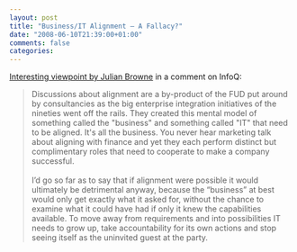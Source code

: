 ```yaml
---
layout: post
title: "Business/IT Alignment – A Fallacy?"
date: "2008-06-10T21:39:00+01:00"
comments: false
categories: 
---
```


<p><a href="http://www.infoq.com/news/2008/06/it-business-alignment#view_23873">Interesting viewpoint by Julian Browne</a> in a comment on InfoQ:</p>

<blockquote>
<p>Discussions about alignment are a by-product of the FUD put around by consultancies as the big enterprise integration initiatives of the nineties went off the rails. They created this mental model of something called the "business" and something called "IT" that need to be aligned. It's all the business. You never hear marketing talk about aligning with finance and yet they each perform distinct but complimentary roles that need to cooperate to make a company successful. <br /><br />I’d go so far as to say that if alignment were possible it would ultimately be detrimental anyway, because the “business” at best would only get exactly what it asked for, without the chance to examine what it could have had if only it knew the capabilities available. To move away from requirements and into possibilities IT needs to grow up, take accountability for its own actions and stop seeing itself as the uninvited guest at the party.</p>
</blockquote>


